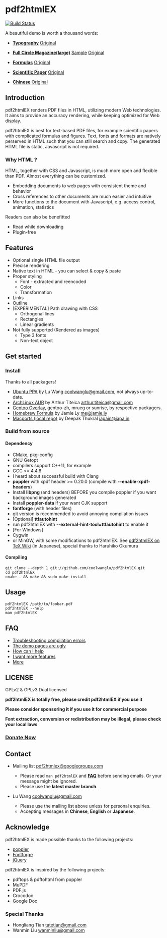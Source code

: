 # pdf2htmlEX 

[![Build Status](https://travis-ci.org/coolwanglu/pdf2htmlEX.png?branch=master)](https://travis-ci.org/coolwanglu/pdf2htmlEX)

A beautiful demo is worth a thousand words:

- [**Typography**](http://coolwanglu.github.com/pdf2htmlEX/demo/geneve.html) [Original](https://github.com/raphink/geneve_1564/raw/master/geneve_1564.pdf)

- [**Full Circle Magazine(large)**](http://coolwanglu.github.com/pdf2htmlEX/demo/issue65_en.html) [Sample](http://coolwanglu.github.com/pdf2htmlEX/demo/issue65_en_sample.html) [Original](http://dl.fullcirclemagazine.org/issue65_en.pdf)

- [**Formulas**](http://coolwanglu.github.com/pdf2htmlEX/demo/cheat.html) [Original](http://www.tug.org/texshowcase/cheat.pdf)

- [**Scientific Paper**](http://coolwanglu.github.com/pdf2htmlEX/demo/demo.html) [Original](http://citeseerx.ist.psu.edu/viewdoc/download?doi=10.1.1.148.349&rep=rep1&type=pdf)

- [**Chinese**](http://coolwanglu.github.com/pdf2htmlEX/demo/chn.html) [Original](http://files.cnblogs.com/phphuaibei/git%E6%90%AD%E5%BB%BA.pdf)

## Introduction

pdf2htmlEX renders PDF files in HTML, utilizing modern Web technologies.
It aims to provide an accuracy rendering, while keeping optimized for Web display.

pdf2htmlEX is best for text-based PDF files, for example scientific papers with complicated formulas and figures.
Text, fonts and formats are natively perserved in HTML such that you can still search and copy.
The generated HTML file is static, Javascript is not required.

### Why HTML ?

HTML, together with CSS and Javascript, is much more open and flexible than PDF. Almost everything can be customized.
 - Embedding documents to web pages with consistent theme and behavior
 - Cross references to other documents are much easier and intuitive
 - More functions to the document with Javascript, e.g. access control, animation, statistics

Readers can also be benefitted
 - Read while downloading
 - Plugin-free

## Features

* Optional single HTML file output
* Precise rendering 
* Native text in HTML - you can select & copy & paste
* Proper styling 
  - Font - extracted and reencoded
  - Color
  - Transformation
* Links
* Outline
* [EXPERIMENTAL] Path drawing with CSS
  - Orthogonal lines
  - Rectangles
  - Linear gradients 
* Not fully supported (Rendered as images)
  - Type 3 fonts
  - Non-text object

## Get started

### Install
 
Thanks to all packagers!

  * [Ubuntu PPA](https://launchpad.net/~coolwanglu/+archive/pdf2htmlex) by Lu Wang <coolwanglu@gmail.com>, not always up-to-date.
  * [ArchLinux AUR](https://aur.archlinux.org/packages.php?ID=62426) by Arthur Titeica <arthur.titeica@gmail.com>
  * [Gentoo Overlay](http://gpo.zugaina.org/app-text/pdf2htmlex), gentoo-zh, mrueg or sunrise, by respective packagers.  
  * [Homebrew Formula](https://github.com/jamiely/homebrew/blob/pdf2htmlex/Library/Formula/pdf2htmlex.rb) by Jamie Ly <me@jamie.ly>
  * [Macports (local repo)](https://github.com/iapain/pdf2htmlEX-macport) by Deepak Thukral <iapain@iapa.in>

### Build from source

#### Dependency

* CMake, pkg-config
* GNU Getopt
* compilers support C++11, for example
 * GCC >= 4.4.6
 * I heard about successful build with Clang 
* **poppler** with xpdf header >= 0.20.0 (compile with **--enable-xpdf-headers**)
 * Install **libpng** (and headers) BEFORE you compile poppler if you want background images generated
 * Install **poppler-data** if your want CJK support
* **fontforge** (with header files)
 * git version is recommended to avoid annoying compilation issues
* [Optional] **ttfautohint**
 * run pdf2htmlEX with **--external-hint-tool=ttfautohint** to enable it
* [For Windows]
 * Cygwin 
 * or MinGW, with some modifications to pdf2htmlEX. See [pdf2htmlEX on TeX Wiki](http://oku.edu.mie-u.ac.jp/~okumura/texwiki/?pdf2htmlEX) (in Japanese), special thanks to Haruhiko Okumura


#### Compiling

    git clone --depth 1 git://github.com/coolwanglu/pdf2htmlEX.git
    cd pdf2htmlEX
    cmake . && make && sudo make install

## Usage

    pdf2htmlEX /path/to/foobar.pdf
    pdf2htmlEX --help
    man pdf2htmlEX

## FAQ

* [Troubleshooting compilation errors](https://github.com/coolwanglu/pdf2htmlEX/wiki/FAQ#wiki-compile)
* [The demo pages are ugly](https://github.com/coolwanglu/pdf2htmlEX/wiki/FAQ#wiki-ugly)
* [How can I help](https://github.com/coolwanglu/pdf2htmlEX/wiki/FAQ#wiki-help)
* [I want more features](https://github.com/coolwanglu/pdf2htmlEX/wiki/FAQ#wiki-feature_commission)
* [More](https://github.com/coolwanglu/pdf2htmlEX/wiki/FAQ)

## LICENSE

GPLv2 & GPLv3 Dual licensed

**pdf2htmlEX is totally free, please credit pdf2htmlEX if you use it**

**Please consider sponsoring it if you use it for commercial purpose**

**Font extraction, conversion or redistribution may be illegal, please check your local laws**

### [**Donate Now**](http://coolwanglu.github.com/pdf2htmlEX/donate.html)

## Contact

* Mailing list <pdf2htmlex@googlegroups.com>
  * Please read `man pdf2htmlEX` and [**FAQ**](https://github.com/coolwanglu/pdf2htmlEX/wiki/FAQ) before sending emails. Or your message might be ignored.
  * Please use the **latest master branch**.

* Lu Wang <coolwanglu@gmail.com>
  * Please use the mailing list above unless for personal enquiries.
  * Accepting messages in **Chinese**, **English** or **Japanese**.

## Acknowledge

pdf2htmlEX is made possible thanks to the following projects:

* [poppler](http://poppler.freedesktop.org/)
* [Fontforge](http://fontforge.org/)
* [jQuery](http://jquery.com/)

pdf2htmlEX is inspired by the following projects:

* pdftops & pdftohtml from poppler 
* MuPDF
* PDF.js
* Crocodoc
* Google Doc

### Special Thanks

* Hongliang Tian <tatetian@gmail.com>
* Wanmin Liu <wanminliu@gmail.com>

